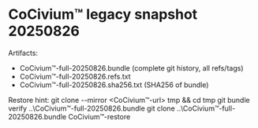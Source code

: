 # CoCivium™ legacy snapshot 20250826

Artifacts:
- CoCivium™-full-20250826.bundle   (complete git history, all refs/tags)
- CoCivium™-full-20250826.refs.txt
- CoCivium™-full-20250826.sha256.txt (SHA256 of bundle)

Restore hint:
git clone --mirror <CoCivium™-url> tmp && cd tmp
git bundle verify ..\CoCivium™-full-20250826.bundle
git clone ..\CoCivium™-full-20250826.bundle CoCivium™-restore


